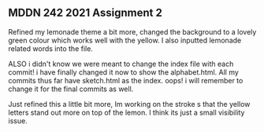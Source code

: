 ## MDDN 242 2021 Assignment 2


Refined my lemonade theme a bit more, changed the background to a lovely green colour which works well with the yellow. I also inputted lemonade related words into the file. 

ALSO i didn't know we were meant to change the index file with each commit! i have finally changed it now to show the alphabet.html. All my commits thus far have sketch.html as the index. oops! i will remember to change it for the final commits as well. 

Just refined this a little bit more, Im working on the stroke s that the yellow letters stand out more on top of the lemon. I think its just a small visibility issue.